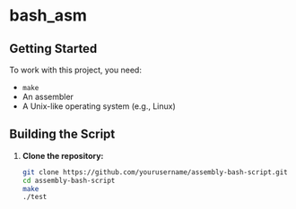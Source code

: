 # bash_asm

## Getting Started

To work with this project, you need:

- `make`
- An assembler
- A Unix-like operating system (e.g., Linux)

## Building the Script

1. **Clone the repository:**

   ```bash
   git clone https://github.com/yourusername/assembly-bash-script.git
   cd assembly-bash-script
   make
   ./test
